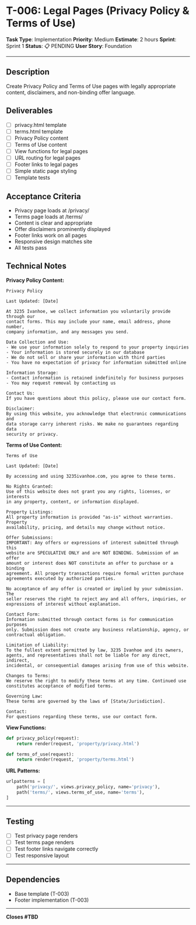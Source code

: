 # T-006: Legal Pages (Privacy Policy & Terms of Use)

**Task Type**: Implementation
**Priority**: Medium
**Estimate**: 2 hours
**Sprint**: Sprint 1
**Status**: 📋 PENDING
**User Story**: Foundation

---

## Description

Create Privacy Policy and Terms of Use pages with legally appropriate content, disclaimers, and non-binding offer language.

## Deliverables

- [ ] privacy.html template
- [ ] terms.html template
- [ ] Privacy Policy content
- [ ] Terms of Use content
- [ ] View functions for legal pages
- [ ] URL routing for legal pages
- [ ] Footer links to legal pages
- [ ] Simple static page styling
- [ ] Template tests

## Acceptance Criteria

- Privacy page loads at /privacy/
- Terms page loads at /terms/
- Content is clear and appropriate
- Offer disclaimers prominently displayed
- Footer links work on all pages
- Responsive design matches site
- All tests pass

## Technical Notes

**Privacy Policy Content:**
```
Privacy Policy

Last Updated: [Date]

At 3235 Ivanhoe, we collect information you voluntarily provide through our
contact forms. This may include your name, email address, phone number,
company information, and any messages you send.

Data Collection and Use:
- We use your information solely to respond to your property inquiries
- Your information is stored securely in our database
- We do not sell or share your information with third parties
- You have no expectation of privacy for information submitted online

Information Storage:
- Contact information is retained indefinitely for business purposes
- You may request removal by contacting us

Contact Us:
If you have questions about this policy, please use our contact form.

Disclaimer:
By using this website, you acknowledge that electronic communications and
data storage carry inherent risks. We make no guarantees regarding data
security or privacy.
```

**Terms of Use Content:**
```
Terms of Use

Last Updated: [Date]

By accessing and using 3235ivanhoe.com, you agree to these terms.

No Rights Granted:
Use of this website does not grant you any rights, licenses, or interests
in any property, content, or information displayed.

Property Listings:
All property information is provided "as-is" without warranties. Property
availability, pricing, and details may change without notice.

Offer Submissions:
IMPORTANT: Any offers or expressions of interest submitted through this
website are SPECULATIVE ONLY and are NOT BINDING. Submission of an offer
amount or interest does NOT constitute an offer to purchase or a binding
agreement. All property transactions require formal written purchase
agreements executed by authorized parties.

No acceptance of any offer is created or implied by your submission. The
seller reserves the right to reject any and all offers, inquiries, or
expressions of interest without explanation.

Contact Form:
Information submitted through contact forms is for communication purposes
only. Submission does not create any business relationship, agency, or
contractual obligation.

Limitation of Liability:
To the fullest extent permitted by law, 3235 Ivanhoe and its owners,
agents, and representatives shall not be liable for any direct, indirect,
incidental, or consequential damages arising from use of this website.

Changes to Terms:
We reserve the right to modify these terms at any time. Continued use
constitutes acceptance of modified terms.

Governing Law:
These terms are governed by the laws of [State/Jurisdiction].

Contact:
For questions regarding these terms, use our contact form.
```

**View Functions:**
```python
def privacy_policy(request):
    return render(request, 'property/privacy.html')

def terms_of_use(request):
    return render(request, 'property/terms.html')
```

**URL Patterns:**
```python
urlpatterns = [
    path('privacy/', views.privacy_policy, name='privacy'),
    path('terms/', views.terms_of_use, name='terms'),
]
```

---

## Testing

- [ ] Test privacy page renders
- [ ] Test terms page renders
- [ ] Test footer links navigate correctly
- [ ] Test responsive layout

---

## Dependencies

- Base template (T-003)
- Footer implementation (T-003)

---

**Closes #TBD**
